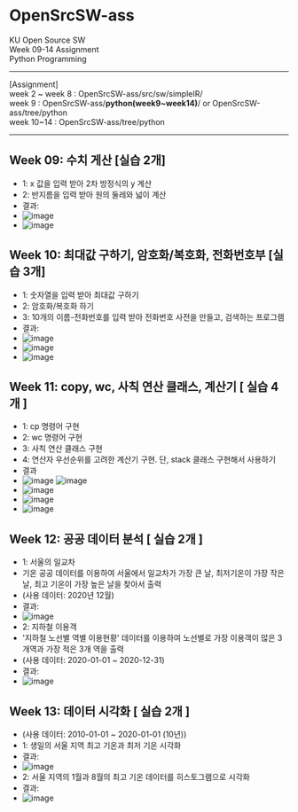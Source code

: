 # OpenSrcSW-ass

KU Open Source SW <br>
Week 09-14 Assignment <br>
Python Programming <br>
<hr>

[Assignment] <br>
week 2 ~ week 8 : OpenSrcSW-ass/src/sw/simpleIR/ <br>
week 9 : OpenSrcSW-ass/<strong>python(week9~week14)</strong>/   or   OpenSrcSW-ass/tree/python<br>
week 10~14 : OpenSrcSW-ass/tree/python <br>
<hr>

## Week 09: 수치 게산 [실습 2개]
- 1: x 값을 입력 받아 2차 방정식의 y 계산 <br>
- 2: 반지름을 입력 받아 원의 둘레와 넓이 계산 <br>
- 결과: <br>
- ![image](https://user-images.githubusercontent.com/63097207/116489818-cf543b80-a8d0-11eb-9540-d0296f9a20dd.png)
- ![image](https://user-images.githubusercontent.com/63097207/116489984-41c51b80-a8d1-11eb-8999-cebcb2498af0.png)

## Week 10: 최대값 구하기, 암호화/복호화, 전화번호부 [실습 3개]
- 1: 숫자열을 입력 받아 최대값 구하기 <br>
- 2: 암호화/복호화 하기 <br>
- 3: 10개의 이름-전화번호를 입력 받아 전화번호 사전을 만들고, 검색하는 프로그램 <br>
- 결과: <br>
- ![image](https://user-images.githubusercontent.com/63097207/117231195-b52ed600-ae59-11eb-8363-c37c0000af89.png)
- ![image](https://user-images.githubusercontent.com/63097207/117230559-4d2bc000-ae58-11eb-9a8b-083d2000372c.png)
- ![image](https://user-images.githubusercontent.com/63097207/117230542-44d38500-ae58-11eb-9ce8-402684a51eb4.png)

## Week 11: copy, wc, 사칙 연산 클래스, 계산기 [ 실습 4개 ]
- 1: cp 명령어 구현 <br>
- 2: wc 명령어 구현 <br>
- 3: 사칙 연산 클래스 구현 <br>
- 4: 연산자 우선순위를 고려한 계산기 구현. 단, stack 클래스 구현해서 사용하기 <br>
- 결과 <br>
- ![image](https://user-images.githubusercontent.com/63097207/118067255-25e66d00-b3db-11eb-86e7-be464677cfbf.png)
![image](https://user-images.githubusercontent.com/63097207/118067276-2f6fd500-b3db-11eb-9177-f1e72be64397.png)
- ![image](https://user-images.githubusercontent.com/63097207/118067310-41517800-b3db-11eb-8ec9-d64dfc6b883d.png)
- ![image](https://user-images.githubusercontent.com/63097207/118067386-69d97200-b3db-11eb-8943-4149ed5e7fae.png)
- ![image](https://user-images.githubusercontent.com/63097207/118067503-a7d69600-b3db-11eb-900d-2d9150c1e7c1.png)

## Week 12: 공공 데이터 분석 [ 실습 2개 ]
- 1: 서울의 일교차
- 기온 공공 데이터를 이용하여 서울에서 일교차가 가장 큰 날, 최저기온이 가장 작은 날, 최고 기온이 가장 높은 날을 찾아서 출력 <br>
- (사용 데이터: 2020년 12월) <br>
- 결과: <br>
- ![image](https://user-images.githubusercontent.com/63097207/119022835-02738180-b9dc-11eb-8b69-b0d81888df8c.png)
- 2: 지하철 이용객 <br>
- '지하철 노선별 역별 이용현황' 데이터를 이용하여 노선별로 가장 이용객이 많은 3개역과 가장 적은 3개 역을 출력 <br>
- (사용 데이터: 2020-01-01 ~ 2020-12-31) <br>
- 결과: <br>
- ![image](https://user-images.githubusercontent.com/63097207/119022804-f982b000-b9db-11eb-9ae0-c88f54a781e8.png)

## Week 13: 데이터 시각화 [ 실습 2개 ]
- (사용 데이터: 2010-01-01 ~ 2020-01-01 (10년)) <br>
- 1: 생일의 서울 지역 최고 기온과 최저 기온 시각화 <br>
- 결과: <br>
- ![image](https://user-images.githubusercontent.com/63097207/119748319-a1faad80-becf-11eb-8726-0bb0adb331e9.png)
- 2: 서울 지역의 1월과 8월의 최고 기온 데이터를 히스토그램으로 시각화 <br>
- 결과: <br>
- ![image](https://user-images.githubusercontent.com/63097207/119748332-aaeb7f00-becf-11eb-8237-1224c6caf1d4.png)
